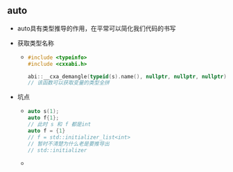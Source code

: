## auto

- auto具有类型推导的作用，在平常可以简化我们代码的书写

- 获取类型名称

  - ```c++
    #include <typeinfo>
    #include <cxxabi.h>
    
    abi::__cxa_demangle(typeid(s).name(), nullptr, nullptr, nullptr)
    // 该函数可以获取变量的类型全拼
    ```

- 坑点

  - ```c++
    auto s(1); 
    auto f{1};
    // 此时 s 和 f 都是int
    auto f = {1} 
    // f = std::initializer_list<int>
    // 暂时不清楚为什么老是要推导出
    // std::initializer
    ```
    
  - 

